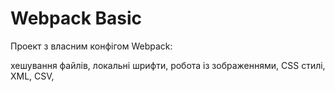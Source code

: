 # Webpack Basic

Проект з власним конфігом Webpack:

хешування файлів,
локальні шрифти,
робота із зображеннями,
CSS стилі,
XML,
CSV,
